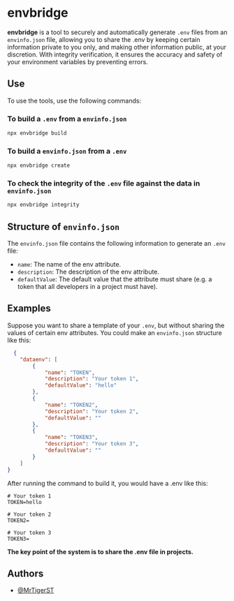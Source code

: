 # envbridge

**envbridge** is a tool to securely and automatically generate `.env` files from an `envinfo.json` file, allowing you to share the .env by keeping certain information private to you only, and making other information public, at your discretion. With integrity verification, it ensures the accuracy and safety of your environment variables by preventing errors.

## Use

To use the tools, use the following commands:


### To build a `.env` from a `envinfo.json`
```bash
npx envbridge build
```

### To build a `envinfo.json` from a `.env`
```bash
npx envbridge create
```

### To check the integrity of the `.env` file against the data in `envinfo.json`
```bash
npx envbridge integrity
```
## Structure of `envinfo.json`

The `envinfo.json` file contains the following information to generate an `.env` file:

- `name`: The name of the env attribute.
- `description`: The description of the env attribute.
- `defaultValue`: The default value that the attribute must share (e.g. a token that all developers in a project must have).
## Examples

Suppose you want to share a template of your `.env`, but without sharing the values ​​of certain env attributes. You could make an `envinfo.json` structure like this:


```json
  {
    "dataenv": [
        {
            "name": "TOKEN",
            "description": "Your token 1",
            "defaultValue": "hello"
        },
        {
            "name": "TOKEN2",
            "description": "Your token 2",
            "defaultValue": ""
        },
        {
            "name": "TOKEN3",
            "description": "Your token 3",
            "defaultValue": ""
        }
    ]
}
```

After running the command to build it, you would have a .env like this:
```env
# Your token 1
TOKEN=hello

# Your token 2
TOKEN2=

# Your token 3
TOKEN3=
```

**The key point of the system is to share the .env file in projects.**
## Authors

- [@MrTigerST](https://www.github.com/MrTigerST)